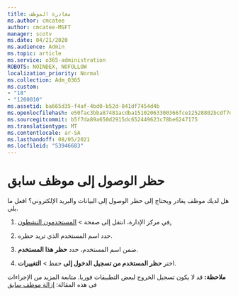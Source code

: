 ```yaml
---
title: مغادرة الموظف
ms.author: cmcatee
author: cmcatee-MSFT
manager: scotv
ms.date: 04/21/2020
ms.audience: Admin
ms.topic: article
ms.service: o365-administration
ROBOTS: NOINDEX, NOFOLLOW
localization_priority: Normal
ms.collection: Adm_O365
ms.custom:
- "18"
- "1200010"
ms.assetid: ba665d35-f4af-4bd0-b52d-841df7454d4b
ms.openlocfilehash: e50fac3bba87481acdba15102063300366fce12528802bcdf7d8cdf146807e3f
ms.sourcegitcommit: b5f7da89a650d2915dc652449623c78be6247175
ms.translationtype: MT
ms.contentlocale: ar-SA
ms.lasthandoff: 08/05/2021
ms.locfileid: "53946683"
---
```

# <a name="block-access-to-a-former-employee"></a>حظر الوصول إلى موظف سابق

هل لديك موظف يغادر ويحتاج إلى حظر الوصول إلى البيانات والبريد الإلكتروني؟ افعل ما يلي.
  
1. في مركز الإدارة، انتقل  إلى صفحة \> [المستخدمون النشطون.](https://go.microsoft.com/fwlink/p/?linkid=834822)

2. حدد اسم المستخدم الذي تريد حظره.

3. ضمن اسم المستخدم، حدد **حظر هذا المستخدم**.

4. اختر **حظر المستخدم من تسجيل الدخول إلى** حفظ \> **التغييرات**.

**ملاحظة:** قد لا يكون تسجيل الخروج لبعض التطبيقات فوريا. متابعة المزيد من الإجراءات في هذه المقالة: [إزالة موظف سابق](https://docs.microsoft.com/microsoft-365/admin/add-users/remove-former-employee)